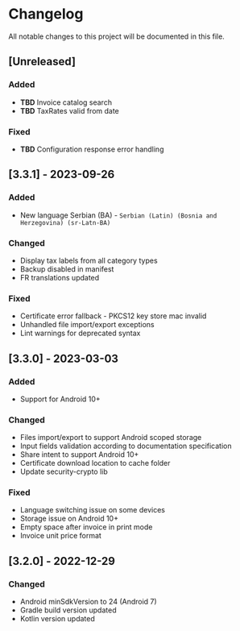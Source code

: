 # Changelog

All notable changes to this project will be documented in this file.

## [Unreleased]

### Added

- **TBD** Invoice catalog search
- **TBD** TaxRates valid from date

### Fixed

- **TBD** Configuration response error handling

## [3.3.1] - 2023-09-26

### Added

- New language Serbian (BA) - `Serbian (Latin) (Bosnia and Herzegovina) (sr-Latn-BA)` 

### Changed

- Display tax labels from all category types
- Backup disabled in manifest
- FR translations updated

### Fixed

- Certificate error fallback - PKCS12 key store mac invalid
- Unhandled file import/export exceptions 
- Lint warnings for deprecated syntax

## [3.3.0] - 2023-03-03

### Added

- Support for Android 10+

### Changed

- Files import/export to support Android scoped storage
- Input fields validation according to documentation specification
- Share intent to support Android 10+
- Certificate download location to cache folder
- Update security-crypto lib

### Fixed

- Language switching issue on some devices
- Storage issue on Android 10+
- Empty space after invoice in print mode
- Invoice unit price format

## [3.2.0] - 2022-12-29

### Changed

- Android minSdkVersion to 24 (Android 7)
- Gradle build version updated
- Kotlin version updated
